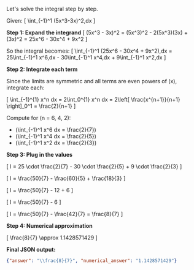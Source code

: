 Let's solve the integral step by step.

Given:
\[
\int_{-1}^1 (5x^3-3x)^2\,dx
\]

**Step 1: Expand the integrand**
\[
(5x^3 - 3x)^2 = (5x^3)^2 - 2(5x^3)(3x) + (3x)^2 = 25x^6 - 30x^4 + 9x^2
\]

So the integral becomes:
\[
\int_{-1}^1 (25x^6 - 30x^4 + 9x^2)\,dx = 25\int_{-1}^1 x^6\,dx - 30\int_{-1}^1 x^4\,dx + 9\int_{-1}^1 x^2\,dx
\]

**Step 2: Integrate each term**

Since the limits are symmetric and all terms are even powers of \(x\), integrate each:

\[
\int_{-1}^{1} x^n dx = 2\int_0^{1} x^n dx = 2\left[ \frac{x^{n+1}}{n+1} \right]_0^1 = \frac{2}{n+1}
\]

Compute for \(n = 6, 4, 2\):

- \(\int_{-1}^1 x^6 dx = \frac{2}{7}\)
- \(\int_{-1}^1 x^4 dx = \frac{2}{5}\)
- \(\int_{-1}^1 x^2 dx = \frac{2}{3}\)

**Step 3: Plug in the values**

\[
I = 25 \cdot \frac{2}{7} - 30 \cdot \frac{2}{5} + 9 \cdot \frac{2}{3}
\]

\[
I = \frac{50}{7} - \frac{60}{5} + \frac{18}{3}
\]

\[
I = \frac{50}{7} - 12 + 6
\]

\[
I = \frac{50}{7} - 6
\]

\[
I = \frac{50}{7} - \frac{42}{7} = \frac{8}{7}
\]

**Step 4: Numerical approximation**

\[
\frac{8}{7} \approx 1.1428571429
\]

**Final JSON output:**
```json
{"answer": "\\frac{8}{7}", "numerical_answer": "1.1428571429"}
```